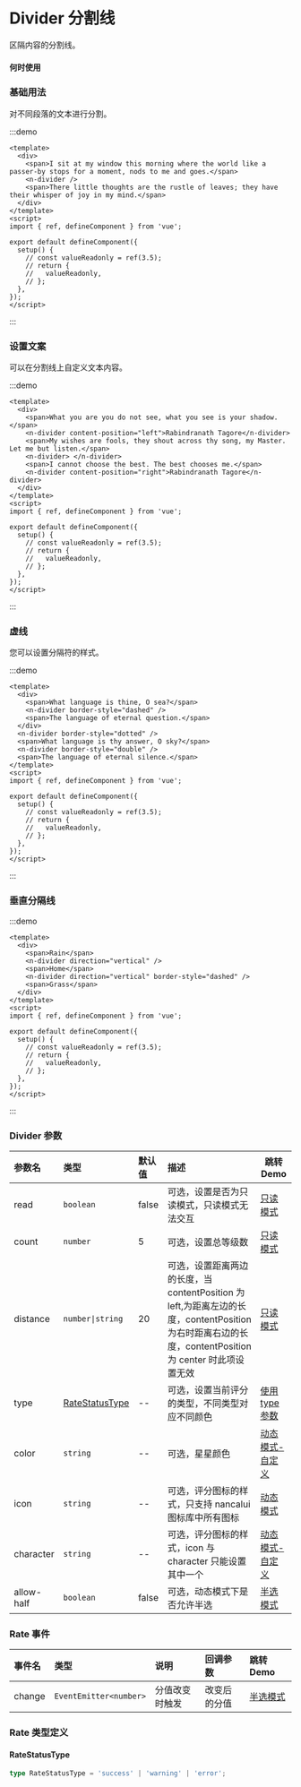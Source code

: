 # Divider 分割线

区隔内容的分割线。

#### 何时使用

### 基础用法

对不同段落的文本进行分割。

:::demo

```vue
<template>
  <div>
    <span>I sit at my window this morning where the world like a passer-by stops for a moment, nods to me and goes.</span>
    <n-divider />
    <span>There little thoughts are the rustle of leaves; they have their whisper of joy in my mind.</span>
  </div>
</template>
<script>
import { ref, defineComponent } from 'vue';

export default defineComponent({
  setup() {
    // const valueReadonly = ref(3.5);
    // return {
    //   valueReadonly,
    // };
  },
});
</script>
```

:::

### 设置文案

可以在分割线上自定义文本内容。

:::demo

```vue
<template>
  <div>
    <span>What you are you do not see, what you see is your shadow. </span>
    <n-divider content-position="left">Rabindranath Tagore</n-divider>
    <span>My wishes are fools, they shout across thy song, my Master. Let me but listen.</span>
    <n-divider> </n-divider>
    <span>I cannot choose the best. The best chooses me.</span>
    <n-divider content-position="right">Rabindranath Tagore</n-divider>
  </div>
</template>
<script>
import { ref, defineComponent } from 'vue';

export default defineComponent({
  setup() {
    // const valueReadonly = ref(3.5);
    // return {
    //   valueReadonly,
    // };
  },
});
</script>
```

:::

### 虚线

您可以设置分隔符的样式。

:::demo

```vue
<template>
  <div>
    <span>What language is thine, O sea?</span>
    <n-divider border-style="dashed" />
    <span>The language of eternal question.</span>
  </div>
  <n-divider border-style="dotted" />
  <span>What language is thy answer, O sky?</span>
  <n-divider border-style="double" />
  <span>The language of eternal silence.</span>
</template>
<script>
import { ref, defineComponent } from 'vue';

export default defineComponent({
  setup() {
    // const valueReadonly = ref(3.5);
    // return {
    //   valueReadonly,
    // };
  },
});
</script>
```

:::

### 垂直分隔线

:::demo

```vue
<template>
  <div>
    <span>Rain</span>
    <n-divider direction="vertical" />
    <span>Home</span>
    <n-divider direction="vertical" border-style="dashed" />
    <span>Grass</span>
  </div>
</template>
<script>
import { ref, defineComponent } from 'vue';

export default defineComponent({
  setup() {
    // const valueReadonly = ref(3.5);
    // return {
    //   valueReadonly,
    // };
  },
});
</script>
```

:::

### Divider 参数

| 参数名     | 类型                              | 默认值 | 描述                                                                                                                                                  | 跳转 Demo                           |
| :--------- | :-------------------------------- | :----- | :---------------------------------------------------------------------------------------------------------------------------------------------------- | ----------------------------------- |
| read       | `boolean`                         | false  | 可选，设置是否为只读模式，只读模式无法交互                                                                                                            | [只读模式](#只读模式)               |
| count      | `number`                          | 5      | 可选，设置总等级数                                                                                                                                    | [只读模式](#只读模式)               |
| distance   | `number\|string`                  | 20     | 可选，设置距离两边的长度，当 contentPosition 为 left,为距离左边的长度，contentPosition 为右时距离右边的长度，contentPosition 为 center 时此项设置无效 | [只读模式](#只读模式)               |
| type       | [RateStatusType](#ratestatustype) | --     | 可选，设置当前评分的类型，不同类型对应不同颜色                                                                                                        | [使用 type 参数](#使用-type-参数)   |
| color      | `string`                          | --     | 可选，星星颜色                                                                                                                                        | [动态模式-自定义](#动态模式-自定义) |
| icon       | `string`                          | --     | 可选，评分图标的样式，只支持 nancalui 图标库中所有图标                                                                                                | [动态模式](#动态模式)               |
| character  | `string`                          | --     | 可选，评分图标的样式，icon 与 character 只能设置其中一个                                                                                              | [动态模式-自定义](#动态模式-自定义) |
| allow-half | `boolean`                         | false  | 可选，动态模式下是否允许半选                                                                                                                          | [半选模式](#半选模式)               |

### Rate 事件

| 事件名 | 类型                   | 说明           | 回调参数     | 跳转 Demo             |
| :----- | :--------------------- | :------------- | :----------- | :-------------------- |
| change | `EventEmitter<number>` | 分值改变时触发 | 改变后的分值 | [半选模式](#半选模式) |

### Rate 类型定义

#### RateStatusType

```ts
type RateStatusType = 'success' | 'warning' | 'error';
```
